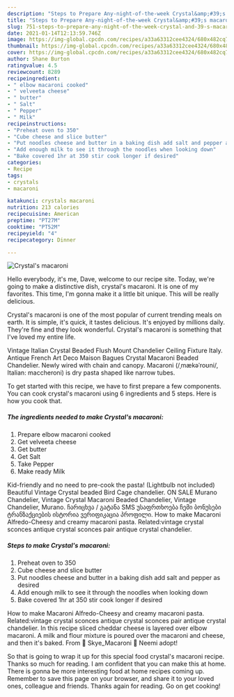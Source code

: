 ```yaml
---
description: "Steps to Prepare Any-night-of-the-week Crystal&amp;#39;s macaroni"
title: "Steps to Prepare Any-night-of-the-week Crystal&amp;#39;s macaroni"
slug: 751-steps-to-prepare-any-night-of-the-week-crystal-and-39-s-macaroni
date: 2021-01-14T12:13:59.746Z
image: https://img-global.cpcdn.com/recipes/a33a63312cee4324/680x482cq70/crystals-macaroni-recipe-main-photo.jpg
thumbnail: https://img-global.cpcdn.com/recipes/a33a63312cee4324/680x482cq70/crystals-macaroni-recipe-main-photo.jpg
cover: https://img-global.cpcdn.com/recipes/a33a63312cee4324/680x482cq70/crystals-macaroni-recipe-main-photo.jpg
author: Shane Burton
ratingvalue: 4.5
reviewcount: 8289
recipeingredient:
- " elbow macaroni cooked"
- " velveeta cheese"
- " butter"
- " Salt"
- " Pepper"
- " Milk"
recipeinstructions:
- "Preheat oven to 350"
- "Cube cheese and slice butter"
- "Put noodles cheese and butter in a baking dish add salt and pepper as desired"
- "Add enough milk to see it through the noodles when looking down"
- "Bake covered 1hr at 350 stir cook longer if desired"
categories:
- Recipe
tags:
- crystals
- macaroni

katakunci: crystals macaroni 
nutrition: 213 calories
recipecuisine: American
preptime: "PT27M"
cooktime: "PT52M"
recipeyield: "4"
recipecategory: Dinner

---
```



![Crystal&#39;s macaroni](https://img-global.cpcdn.com/recipes/a33a63312cee4324/680x482cq70/crystals-macaroni-recipe-main-photo.jpg)

Hello everybody, it's me, Dave, welcome to our recipe site. Today, we're going to make a distinctive dish, crystal&#39;s macaroni. It is one of my favorites. This time, I'm gonna make it a little bit unique. This will be really delicious.

Crystal&#39;s macaroni is one of the most popular of current trending meals on earth. It is simple, it's quick, it tastes delicious. It's enjoyed by millions daily. They're fine and they look wonderful. Crystal&#39;s macaroni is something that I've loved my entire life.

Vintage Italian Crystal Beaded Flush Mount Chandelier Ceiling Fixture Italy. Antique French Art Deco Maison Bagues Crystal Macaroni Beaded Chandelier. Newly wired with chain and canopy. Macaroni (/ˌmækəˈroʊni/, Italian: maccheroni) is dry pasta shaped like narrow tubes.


To get started with this recipe, we have to first prepare a few components. You can cook crystal&#39;s macaroni using 6 ingredients and 5 steps. Here is how you cook that.

<!--inarticleads1-->

##### The ingredients needed to make Crystal&#39;s macaroni:

1. Prepare  elbow macaroni cooked
1. Get  velveeta cheese
1. Get  butter
1. Get  Salt
1. Take  Pepper
1. Make ready  Milk


Kid-friendly and no need to pre-cook the pasta! (Lightbulb not included) Beautiful Vintage Crystal beaded Bird Cage chandelier. ON SALE Murano Chandelier, Vintage Crystal Macaroni Beaded Chandelier, Vintage Chandelier, Murano. ჩარიცხვა / გატანა SMS უსაფრთხოება ჩემი ბონუსები ტრანზაქციების ისტორია ვერიფიკაცია პროფილი. How to make Macaroni Alfredo-Cheesy and creamy macaroni pasta. Related:vintage crystal sconces antique crystal sconces pair antique crystal chandelier. 

<!--inarticleads2-->

##### Steps to make Crystal&#39;s macaroni:

1. Preheat oven to 350
1. Cube cheese and slice butter
1. Put noodles cheese and butter in a baking dish add salt and pepper as desired
1. Add enough milk to see it through the noodles when looking down
1. Bake covered 1hr at 350 stir cook longer if desired


How to make Macaroni Alfredo-Cheesy and creamy macaroni pasta. Related:vintage crystal sconces antique crystal sconces pair antique crystal chandelier. In this recipe sliced cheddar cheese is layered over elbow macaroni. A milk and flour mixture is poured over the macaroni and cheese, and then it&#39;s baked. From :crystal_ball: Skye_Macaroni :crystal_ball: Neemi adopt! 

So that is going to wrap it up for this special food crystal&#39;s macaroni recipe. Thanks so much for reading. I am confident that you can make this at home. There is gonna be more interesting food at home recipes coming up. Remember to save this page on your browser, and share it to your loved ones, colleague and friends. Thanks again for reading. Go on get cooking!
